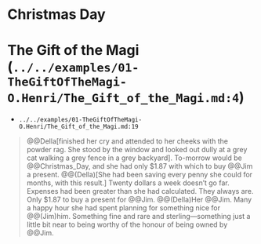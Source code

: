 # Christmas Day

# The Gift of the Magi (`../../examples/01-TheGiftOfTheMagi-O.Henri/The_Gift_of_the_Magi.md:4`)
- `../../examples/01-TheGiftOfTheMagi-O.Henri/The_Gift_of_the_Magi.md:19`
> @@Della[finished her cry and attended to her cheeks with the powder rag. She stood by the window and looked out dully at a grey cat walking a grey fence in a grey backyard]. To-morrow would be @@Christmas_Day, and she had only $1.87 with which to buy @@Jim a present. @@(Della)[She had been saving every penny she could for months, with this result.] Twenty dollars a week doesn’t go far. Expenses had been greater than she had calculated. They always are. Only $1.87 to buy a present for @@Jim. @@(Della)Her @@Jim. Many a happy hour she had spent planning for something nice for @@(Jim)him. Something fine and rare and sterling—something just a little bit near to being worthy of the honour of being owned by @@Jim.
